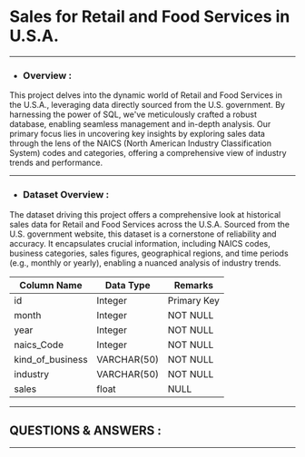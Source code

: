 # Sales for Retail and Food Services in U.S.A.

---------------------------------------------------------------------------------------------------------------------------------------

- ### Overview :
This project delves into the dynamic world of Retail and Food Services in the U.S.A., leveraging data directly sourced from the U.S. government. By harnessing the power of SQL, we've meticulously crafted a robust database, enabling seamless management and in-depth analysis. Our primary focus lies in uncovering key insights by exploring sales data through the lens of the NAICS (North American Industry Classification System) codes and categories, offering a comprehensive view of industry trends and performance.

---------------------------------------------------------------------------------------------------------------------------------------

- ### Dataset Overview :
The dataset driving this project offers a comprehensive look at historical sales data for Retail and Food Services across the U.S.A. Sourced from the U.S. government website, this dataset is a cornerstone of reliability and accuracy. It encapsulates crucial information, including NAICS codes, business categories, sales figures, geographical regions, and time periods (e.g., monthly or yearly), enabling a nuanced analysis of industry trends.

|Column Name |	Data Type	 | Remarks |
|------------|-------------|---------|
|id	       | Integer | Primary Key
|month	 | Integer |	NOT NULL 
|year	   | Integer | NOT NULL
|naics_Code	       | Integer | NOT NULL
|kind_of_business | VARCHAR(50) | NOT NULL
|industry	 | VARCHAR(50) |	NOT NULL 
|sales	   | float | NULL

---------------------------------------------------------------------------------------------------------------------------------------
## QUESTIONS & ANSWERS :
---------------------------------------------------------------------------------------------------------------------------------------
























